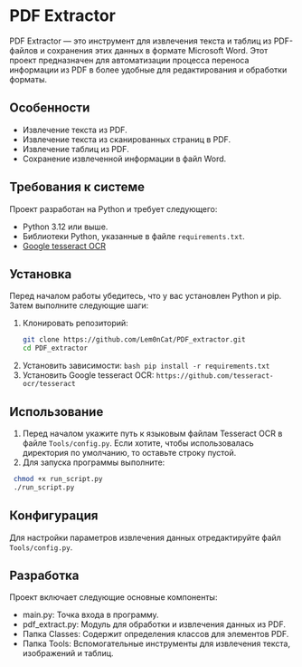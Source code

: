 # PDF Extractor

PDF Extractor — это инструмент для извлечения текста и таблиц из PDF-файлов и сохранения этих данных в формате Microsoft Word. Этот проект предназначен для автоматизации процесса переноса информации из PDF в более удобные для редактирования и обработки форматы.

## Особенности

- Извлечение текста из PDF.
- Извлечение текста из сканированных страниц в PDF.
- Извлечение таблиц из PDF.
- Сохранение извлеченной информации в файл Word.

## Требования к системе

Проект разработан на Python и требует следующего:
- Python 3.12 или выше.
- Библиотеки Python, указанные в файле `requirements.txt`.
- [Google tesseract OCR](https://github.com/tesseract-ocr/tesseract)

## Установка

Перед началом работы убедитесь, что у вас установлен Python и pip. Затем выполните следующие шаги:

1. Клонировать репозиторий:
   ```bash
   git clone https://github.com/Lem0nCat/PDF_extractor.git
   cd PDF_extractor
   ```
2. Установить зависимости:
```bash pip install -r requirements.txt```
3. Установить Google tesseract OCR:
   `https://github.com/tesseract-ocr/tesseract`

## Использование

1. Перед началом укажите путь к языковым файлам Tesseract OCR в файле `Tools/config.py`. Если хотите, чтобы использовалась директория по умолчанию, то оставьте строку пустой.
2. Для запуска программы выполните:
  ```bash
   chmod +x run_script.py
   ./run_script.py
   ```

## Конфигурация

Для настройки параметров извлечения данных отредактируйте файл `Tools/config.py`.

## Разработка

Проект включает следующие основные компоненты:

* main.py: Точка входа в программу.
* pdf_extract.py: Модуль для обработки и извлечения данных из PDF.
* Папка Classes: Содержит определения классов для элементов PDF.
* Папка Tools: Вспомогательные инструменты для извлечения текста, изображений и таблиц.
